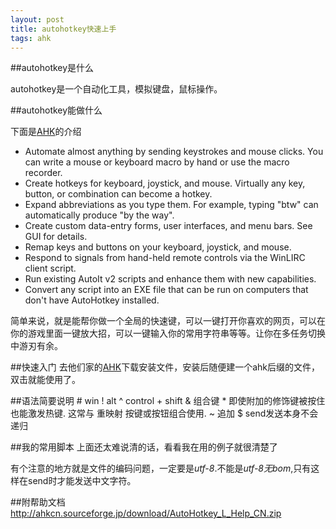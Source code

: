 ```yaml
---
layout: post
title: autohotkey快速上手
tags: ahk
---
```

##autohotkey是什么

autohotkey是一个自动化工具，模拟键盘，鼠标操作。

##autohotkey能做什么

下面是[AHK]的介绍

* Automate almost anything by sending keystrokes and mouse clicks. You can write a mouse or keyboard macro by hand or use the macro recorder.
* Create hotkeys for keyboard, joystick, and mouse. Virtually any key, button, or combination can become a hotkey.
* Expand abbreviations as you type them. For example, typing "btw" can automatically produce "by the way".
* Create custom data-entry forms, user interfaces, and menu bars. See GUI for details.
* Remap keys and buttons on your keyboard, joystick, and mouse.
* Respond to signals from hand-held remote controls via the WinLIRC client script.
* Run existing AutoIt v2 scripts and enhance them with new capabilities.
* Convert any script into an EXE file that can be run on computers that don't have AutoHotkey installed.

简单来说，就是能帮你做一个全局的快速键，可以一键打开你喜欢的网页，可以在你的游戏里面一键放大招，可以一键输入你的常用字符串等等。让你在多任务切换中游刃有余。

##快速入门
去他们家的[AHK]下载安装文件，安装后随便建一个ahk后缀的文件，双击就能使用了。

##语法简要说明
	# win
	! alt
	^ control
	+ shift
	& 组合键
	* 即使附加的修饰键被按住也能激发热键. 这常与 重映射 按键或按钮组合使用. 
	~ 追加
	$ send发送本身不会递归

##我的常用脚本
上面还太难说清的话，看看我在用的例子就很清楚了

<script src="https://gist.github.com/qiangtou/3e7dae28c2dd49b31435.js"></script>
	
有个注意的地方就是文件的编码问题，一定要是*utf-8*.不能是*utf-8无bom*,只有这样在send时才能发送中文字符。

##附帮助文档
<http://ahkcn.sourceforge.jp/download/AutoHotkey_L_Help_CN.zip>	

[AHK]: http://www.autohotkey.com/